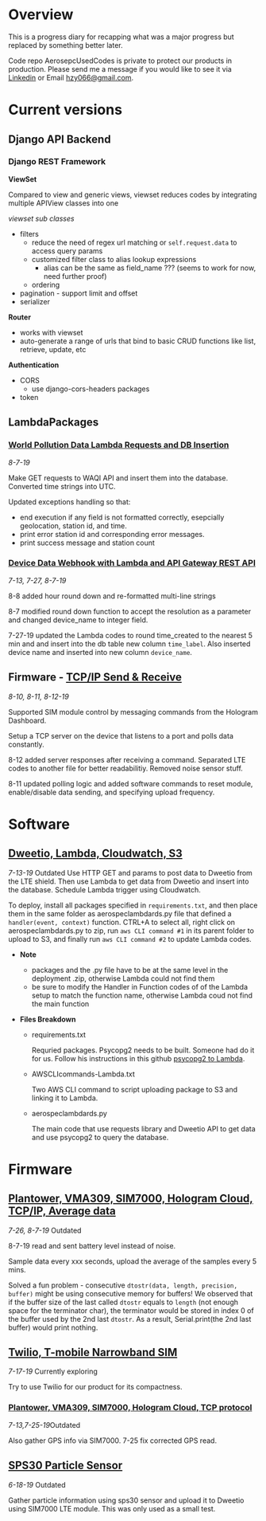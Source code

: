 # Overview
This is a progress diary for recapping what was a major progress but replaced by something better later. 

Code repo AerosepcUsedCodes is private to protect our products in production. Please send me a message if you would like to see it via [Linkedin](https://www.linkedin.com/in/ziyi-huang86/) or Email hzy066@gmail.com.

# Current versions
## Django API Backend
### Django REST Framework
**ViewSet**

Compared to view and generic views, viewset reduces codes by integrating multiple APIView classes into one
  
  *viewset sub classes*
  - filters
    - reduce the need of regex url matching or ```self.request.data``` to access query params
    - customized filter class to alias lookup expressions
      - alias can be the same as field_name ??? (seems to work for now, need further proof)
    - ordering
  - pagination - support limit and offset
  - serializer
  
**Router**
  - works with viewset
  - auto-generate a range of urls that bind to basic CRUD functions like list, retrieve, update, etc
  
**Authentication**
- CORS
  - use django-cors-headers packages
- token

## LambdaPackages
### [World Pollution Data Lambda Requests and DB Insertion](https://github.com/hzy86/AerospecUsedCodes/tree/master/LambdaPackages/worldPollutionLambda)
*8-7-19*

Make GET requests to WAQI API and insert them into the database. Converted time strings into UTC.

Updated exceptions handling so that:
- end execution if any field is not formatted correctly, esepcially geolocation, station id, and time.
- print error station id and corresponding error messages.
- print success message and station count


### [Device Data Webhook with Lambda and API Gateway REST API](https://github.com/hzy86/AerospecUsedCodes/tree/master/LambdaPackages/deviceWebhookLambda)
*7-13, 7-27, 8-7-19*

8-8 added hour round down and re-formatted multi-line strings

8-7 modified round down function to accept the resolution as a parameter and changed device_name to integer field.

7-27-19 updated the Lambda codes to round time_created to the nearest 5 min and and insert into the db table new column ```time_label```. Also inserted device name and inserted into new column ```device_name```.

## Firmware - [TCP/IP Send & Receive](https://github.com/hzy86/AerospecUsedCodes/tree/master/TCP-Full-Duplex-8-10)
*8-10, 8-11, 8-12-19*

Supported SIM module control by messaging commands from the Hologram Dashboard.

Setup a TCP server on the device that listens to a port and polls data constantly.

8-12 added server responses after receiving a command. Separated LTE codes to another file for better readabilitiy. Removed noise sensor stuff.

8-11 updated polling logic and added software commands to reset module, enable/disable data sending, and specifying upload frequency.



# Software

## [Dweetio, Lambda, Cloudwatch, S3](https://github.com/hzy86/AerospecUsedCodes/tree/master/Dweetio-Lambda-Cloudwatch-S3)
*7-13-19* Outdated
Use HTTP GET and params to post data to Dweetio from the LTE shield. Then use Lambda to get data from Dweetio and insert into the database. Schedule Lambda trigger using Cloudwatch.

To deploy, install all packages specified in ```requirements.txt```, and then place them in the same folder as aerospeclambdards.py file that defined a ```handler(event, context)``` function. CTRL+A to select all, right click on aerospeclambdards.py to zip, run ```aws CLI command #1``` in its parent folder to upload to S3, and finally run ```aws CLI command #2``` to update Lambda codes.

* **Note**
  - packages and the .py file have to be at the same level in the deployment .zip, otherwise Lambda could not find them
  - be sure to modify the Handler in Function codes of of the Lambda setup to match the function name, otherwise Lambda coud not find the main function

* **Files Breakdown**
  - requirements.txt

    Requried packages. Psycopg2 needs to be built. Someone had do it for us. Follow his instructions in this github [psycopg2 to Lambda](https://github.com/jkehler/awslambda-psycopg2).
  
  - AWSCLIcommands-Lambda.txt

    Two AWS CLI command to script uploading package to S3 and linking it to Lambda.
  
  - aerospeclambdards.py

    The main code that use requests library and Dweetio API to get data and use psycopg2 to query the database.
  
  
# Firmware

## [Plantower, VMA309, SIM7000, Hologram Cloud, TCP/IP, Average data](https://github.com/hzy86/AerospecUsedCodes/tree/master/Hologram-TCP-Sensor-Average)
*7-26, 8-7-19* Outdated

8-7-19 read and sent battery level instead of noise.

Sample data every xxx seconds, upload the average of the samples every 5 mins. 

Solved a fun problem - consecutive ```dtostr(data, length, precision, buffer)``` might be using consecutive memory for buffers! We observed that if the buffer size of the last called ```dtostr``` equals to ```length``` (not enough space for the terminator char), the terminator would be stored in index 0 of the buffer used by the 2nd last ```dtostr```. As a result, Serial.print(the 2nd last buffer) would print nothing.

## [Twilio, T-mobile Narrowband SIM](https://github.com/hzy86/AerospecUsedCodes/tree/master/twilio-prototype)
*7-17-19* Currently exploring

Try to use Twilio for our product for its compactness.

### [Plantower, VMA309, SIM7000, Hologram Cloud, TCP protocol](https://github.com/hzy86/AerospecUsedCodes/tree/master/Hologram-Plantower-Noise-TCP)
*7-13,7-25-19*Outdated

Also gather GPS info via SIM7000. 7-25 fix corrected GPS read.

## [SPS30 Particle Sensor](https://github.com/hzy86/AerospecUsedCodes/tree/master/sps30-LTE)
*6-18-19* Outdated

Gather particle information using sps30 sensor and upload it to Dweetio using SIM7000 LTE module. This was only used as a small test.



